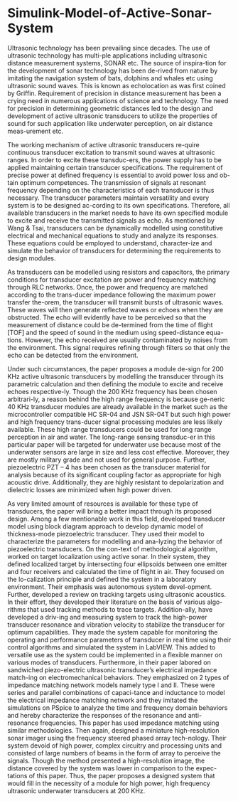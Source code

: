 # Simulink-Model-of-Active-Sonar-System
Ultrasonic technology has been prevailing since decades. The use of ultrasonic technology has multi-ple applications including ultrasonic distance measurement systems, SONAR etc. The source of inspira-tion for the development of sonar technology has been de-rived from nature by imitating the navigation system of bats, dolphins and whales etc using ultrasonic sound waves. This is known as echolocation as was first coined by Griffin. Requirement of precision in distance measurement has been a crying need in numerous applications of science and technology. The need for precision in determining geometric distances led to the design and development of active ultrasonic transducers to utilize the properties of sound for such application like underwater perception, on air distance meas-urement etc. 

The working mechanism of active ultrasonic transducers re-quire continuous transducer excitation to transmit sound waves at ultrasonic ranges. In order to excite these transduc-ers, the power supply has to be applied maintaining certain transducer specifications. The requirement of precise power at defined frequency is essential to avoid power loss and ob-tain optimum competences. The transmission of signals at resonant frequency depending on the characteristics of each transducer is thus necessary. The transducer parameters maintain versatility and every system is to be designed ac-cording to its own specifications. Therefore, all available transducers in the market needs to have its own specified module to excite and receive the transmitted signals as echo. As mentioned by Wang & Tsai, transducers can be dynamically modelled using constitutive electrical and mechanical equations to study and analyze its responses. These equations could be employed to understand, character-ize and simulate the behavior of transducers for determining the requirements to design modules.

As transducers can be modelled using resistors and capacitors, the primary conditions for transducer excitation are power and frequency matching through RLC networks. Once, the power and frequency are matched according to the trans-ducer impedance following the maximum power transfer the-orem, the transducer will transmit bursts of ultrasonic waves. These waves will then generate reflected waves or echoes when they are obstructed. The echo will evidently have to be perceived so that the measurement of distance could be de-termined from the time of flight [TOF] and the speed of sound in the medium using speed-distance equa-tions. However, the echo received are usually contaminated by noises from the environment. This signal requires refining through filters so that only the echo can be detected from the environment.

Under such circumstances, the paper proposes a module de-sign for 200 KHz active ultrasonic transducers by modelling the transducer through its parametric calculation and then defining the module to excite and receive echoes respective-ly. Though the 200 KHz frequency has been chosen arbitrari-ly, a reason behind the high range frequency is because ge-neric 40 KHz transducer modules are already available in the market such as the microcontroller compatible HC SR-04 and JSN SR-04T but such high power and high frequency trans-ducer signal processing modules are less likely available. These high range transducers could be used for long range perception in air and water. The long-range sensing transduc-er in this particular paper will be targeted for underwater use because most of the underwater sensors are large in size and less cost effective. Moreover, they are mostly military grade and not used for general purpose. Further, piezoelectric PZT – 4 has been chosen as the transducer material for analysis because of its significant coupling factor as appropriate for high acoustic drive. Additionally, they are highly resistant to depolarization and dielectric losses are minimized when high power driven. 

As very limited amount of resources is available for these type of transducers, the paper will bring a better impact through its proposed design. Among a few mentionable work in this field, developed transducer model using block diagram approach to develop dynamic model of thickness-mode piezoelectric transducer. They used their model to characterize the parameters for modelling and ana-lyzing the behavior of piezoelectric transducers. On the con-text of methodological algorithm, worked on target localization using active sonar. In their system, they defined localized target by intersecting four ellipsoids between one emitter and four receivers and calculated the time of flight in air.  They focused on the lo-calization principle and defined the system in a laboratory environment. Their emphasis was autonomous system devel-opment. Further, developed a review on tracking targets using ultrasonic acoustics. In their effort, they developed their literature on the basis of various algo-rithms that used tracking methods to trace targets. Addition-ally, have developed a driv-ing and measuring system to track the high-power transducer resonance and vibration velocity to stabilize the transducer for optimum capabilities. They made the system capable for monitoring the operating and performance parameters of transducer in real time using their control algorithms and simulated the system in LabVIEW. This added to versatile use as the system could be implemented in a flexible manner on various modes of transducers. Furthermore, in their paper labored on sandwiched piezo-electric ultrasonic transducer’s electrical impedance match-ing on electromechanical behaviors. They emphasized on 2 types of impedance matching network models namely type I and II. These were series and parallel combinations of capaci-tance and inductance to model the electrical impedance matching network and they imitated the simulations on PSpice to analyze the time and frequency domain behaviors and hereby characterize the responses of the resonance and anti-resonance frequencies. This paper has used impedance matching using similar methodologies. Then again, designed a miniature high-resolution sonar imager using the frequency steered phased array tech-nology. Their system devoid of high power, complex circuitry and processing units and consisted of large numbers of beams in the form of array to perceive the signals. Though the method presented a high-resolution image, the distance covered by the system was lower in comparison to the expec-tations of this paper. Thus, the paper proposes a designed system that would fill in the necessity of a module for high power, high frequency ultrasonic underwater transducers at 200 KHz.
